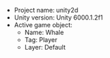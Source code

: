 <!-- UNITY CODE ASSIST INSTRUCTIONS START -->
- Project name: unity2d
- Unity version: Unity 6000.1.2f1
- Active game object:
  - Name: Whale
  - Tag: Player
  - Layer: Default
<!-- UNITY CODE ASSIST INSTRUCTIONS END -->